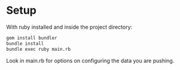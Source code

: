 # Setup

With ruby installed and inside the project directory:
```bash
gem install bundler
bundle install
bundle exec ruby main.rb
```

Look in main.rb for options on configuring the data you are pushing.
